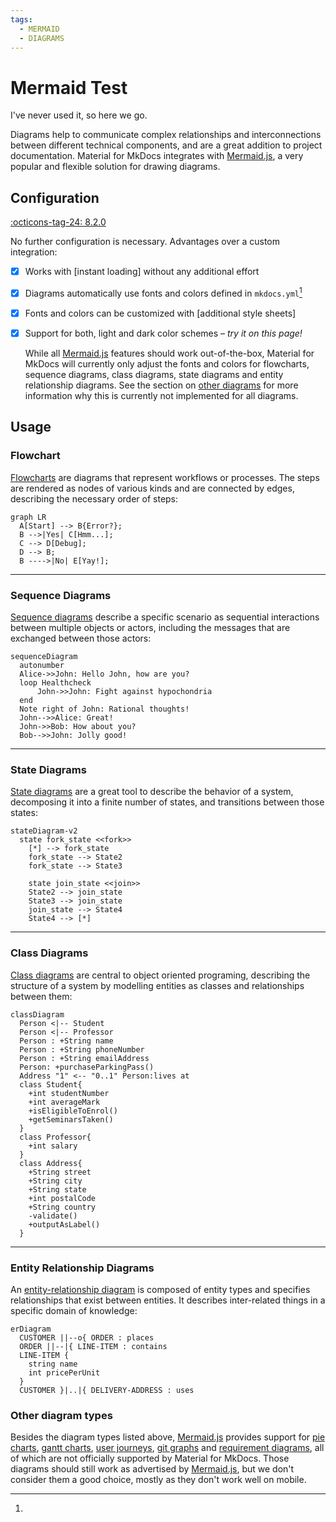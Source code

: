 ```yaml
---
tags:
  - MERMAID
  - DIAGRAMS
---
```


# Mermaid Test

I've never used it, so here we go.

Diagrams help to communicate complex relationships and interconnections between
different technical components, and are a great addition to project
documentation. Material for MkDocs integrates with [Mermaid.js], a very
popular and flexible solution for drawing diagrams.

  [Mermaid.js]: https://mermaid-js.github.io/mermaid/

## Configuration

[:octicons-tag-24: 8.2.0][Diagrams support]

No further configuration is necessary. Advantages over a custom integration:

- [x] Works with [instant loading] without any additional effort
- [x] Diagrams automatically use fonts and colors defined in `mkdocs.yml`[^1]
- [x] Fonts and colors can be customized with [additional style sheets]
- [x] Support for both, light and dark color schemes – _try it on this page!_

  [^1]:
    While all [Mermaid.js] features should work out-of-the-box, Material for
    MkDocs will currently only adjust the fonts and colors for flowcharts,
    sequence diagrams, class diagrams, state diagrams and entity relationship
    diagrams. See the section on [other diagrams] for more information why this
    is currently not implemented for all diagrams.

  [Diagrams support]: https://github.com/squidfunk/mkdocs-material/releases/tag/8.2.0
  [other diagrams]: #other-diagram-types

## Usage

### Flowchart

[Flowcharts] are diagrams that represent workflows or processes. The steps are rendered as nodes of various kinds and are connected by edges, describing the necessary order of steps:

``` mermaid
graph LR
  A[Start] --> B{Error?};
  B -->|Yes| C[Hmm...];
  C --> D[Debug];
  D --> B;
  B ---->|No| E[Yay!];
```

  [Flowcharts]: https://mermaid-js.github.io/mermaid/#/flowchart

---

### Sequence Diagrams

[Sequence diagrams] describe a specific scenario as sequential interactions between multiple objects or actors, including the messages that are exchanged between those actors:

``` mermaid
sequenceDiagram
  autonumber
  Alice->>John: Hello John, how are you?
  loop Healthcheck
      John->>John: Fight against hypochondria
  end
  Note right of John: Rational thoughts!
  John-->>Alice: Great!
  John->>Bob: How about you?
  Bob-->>John: Jolly good!
```

  [Sequence diagrams]: https://mermaid-js.github.io/mermaid/#/sequenceDiagram

---

### State Diagrams

[State diagrams] are a great tool to describe the behavior of a system, decomposing it into a finite number of states, and transitions between those states:

``` mermaid
stateDiagram-v2
  state fork_state <<fork>>
    [*] --> fork_state
    fork_state --> State2
    fork_state --> State3

    state join_state <<join>>
    State2 --> join_state
    State3 --> join_state
    join_state --> State4
    State4 --> [*]
```

  [State diagrams]: https://mermaid-js.github.io/mermaid/#/stateDiagram

---

### Class Diagrams

[Class diagrams] are central to object oriented programing, describing the structure of a system by modelling entities as classes and relationships between them:

``` mermaid
classDiagram
  Person <|-- Student
  Person <|-- Professor
  Person : +String name
  Person : +String phoneNumber
  Person : +String emailAddress
  Person: +purchaseParkingPass()
  Address "1" <-- "0..1" Person:lives at
  class Student{
    +int studentNumber
    +int averageMark
    +isEligibleToEnrol()
    +getSeminarsTaken()
  }
  class Professor{
    +int salary
  }
  class Address{
    +String street
    +String city
    +String state
    +int postalCode
    +String country
    -validate()
    +outputAsLabel()  
  }
```

  [Class diagrams]: https://mermaid-js.github.io/mermaid/#/classDiagram

---

### Entity Relationship Diagrams

An [entity-relationship diagram] is composed of entity types and specifies
relationships that exist between entities. It describes inter-related things in
a specific domain of knowledge:

``` mermaid
erDiagram
  CUSTOMER ||--o{ ORDER : places
  ORDER ||--|{ LINE-ITEM : contains
  LINE-ITEM {
    string name
    int pricePerUnit
  }
  CUSTOMER }|..|{ DELIVERY-ADDRESS : uses
```

  [entity-relationship diagram]: https://mermaid-js.github.io/mermaid/#/entityRelationshipDiagram

### Other diagram types

Besides the diagram types listed above, [Mermaid.js] provides support for
[pie charts], [gantt charts], [user journeys], [git graphs] and
[requirement diagrams], all of which are not officially supported by Material
for MkDocs. Those diagrams should still work as advertised by [Mermaid.js], but
we don't consider them a good choice, mostly as they don't work well on mobile.

  [pie charts]: https://mermaid-js.github.io/mermaid/#/pie
  [gantt charts]: https://mermaid-js.github.io/mermaid/#/gantt
  [user journeys]: https://mermaid-js.github.io/mermaid/#/user-journey
  [git graphs]: https://mermaid-js.github.io/mermaid/#/gitgraph
  [requirement diagrams]: https://mermaid-js.github.io/mermaid/#/requirementDiagram
